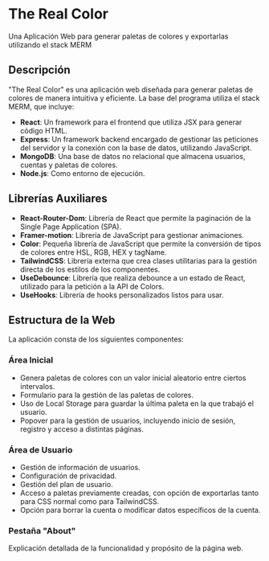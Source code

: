 # The Real Color
Una Aplicación Web para generar paletas de colores y exportarlas utilizando el stack MERM

## Descripción
"The Real Color" es una aplicación web diseñada para generar paletas de colores de manera intuitiva y eficiente. La base del programa utiliza el stack MERM, que incluye:

* **React**: Un framework para el frontend que utiliza JSX para generar código HTML.
* **Express**: Un framework backend encargado de gestionar las peticiones del servidor y la conexión con la base de datos, utilizando JavaScript.
* **MongoDB**: Una base de datos no relacional que almacena usuarios, cuentas y paletas de colores.
* **Node.js**: Como entorno de ejecución.
## Librerías Auxiliares
* **React-Router-Dom**: Librería de React que permite la paginación de la Single Page Application (SPA).
* **Framer-motion**: Librería de JavaScript para gestionar animaciones.
* **Color**: Pequeña librería de JavaScript que permite la conversión de tipos de colores entre HSL, RGB, HEX y tagName.
* **TailwindCSS**: Librería externa que crea clases utilitarias para la gestión directa de los estilos de los componentes.
* **UseDebounce**: Librería que realiza debounce a un estado de React, utilizado para la petición a la API de Colors.
* **UseHooks**: Librería de hooks personalizados listos para usar.
## Estructura de la Web
La aplicación consta de los siguientes componentes:

### Área Inicial
* Genera paletas de colores con un valor inicial aleatorio entre ciertos intervalos.
* Formulario para la gestión de las paletas de colores.
* Uso de Local Storage para guardar la última paleta en la que trabajó el usuario.
* Popover para la gestión de usuarios, incluyendo inicio de sesión, registro y acceso a distintas páginas.
### Área de Usuario
* Gestión de información de usuarios.
* Configuración de privacidad.
* Gestión del plan de usuario.
* Acceso a paletas previamente creadas, con opción de exportarlas tanto para CSS normal como para TailwindCSS.
* Opción para borrar la cuenta o modificar datos específicos de la cuenta.
### Pestaña "About"
Explicación detallada de la funcionalidad y propósito de la página web.